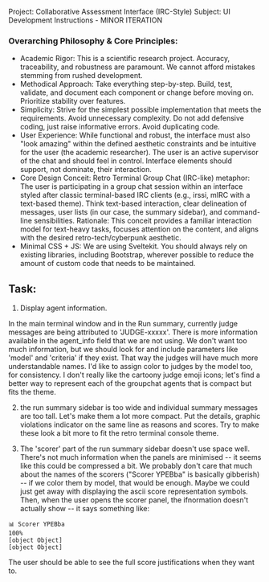 Project: Collaborative Assessment Interface (IRC-Style) 
Subject: UI Development Instructions - MINOR ITERATION 

### Overarching Philosophy & Core Principles: 
- Academic Rigor: This is a scientific research project. Accuracy, traceability, and robustness are paramount. We cannot afford mistakes stemming from rushed development. 
- Methodical Approach: Take everything step-by-step. Build, test, validate, and document each component or change before moving on. Prioritize stability over features. 
- Simplicity: Strive for the simplest possible implementation that meets the requirements. Avoid unnecessary complexity. Do not add defensive coding, just raise informative errors. Avoid duplicating code. 
- User Experience: While functional and robust, the interface must also "look amazing" within the defined aesthetic constraints and be intuitive for the user (the academic researcher). The user is an active supervisor of the chat and should feel in control. Interface elements should support, not dominate, their interaction. 
- Core Design Conceit: Retro Terminal Group Chat (IRC-like) metaphor: The user is participating in a group chat session within an interface styled after classic terminal-based IRC clients (e.g., irssi, mIRC with a text-based theme). Think text-based interaction, clear delineation of messages, user lists (in our case, the summary sidebar), and command-line sensibilities. Rationale: This conceit provides a familiar interaction model for text-heavy tasks, focuses attention on the content, and aligns with the desired retro-tech/cyberpunk aesthetic.
- Minimal CSS + JS: We are using Sveltekit. You should always rely on existing libraries, including Bootstrap, wherever possible to reduce the amount of custom code that needs to be maintained.

## Task:

1. Display agent information. 

In the main terminal window and in the Run summary, currently judge messages are being attributed to 'JUDGE-xxxxx'. There is more information available in the agent_info field that we are not using. We don't want too much information, but we should look for and include parameters like 'model' and 'criteria' if they exist. That way the judges will have much more understandable names. I'd like to assign color to judges by the model too, for consistency. I don't really like the cartoony judge emoji icons; let's find a better way to represent each of the groupchat agents that is compact but fits the theme.

2. the run summary sidebar is too wide and individual summary messages are too tall. Let's make them a lot more compact. Put the details, graphic violations indicator on the same line as reasons and scores. Try to make these look a bit more to fit the retro terminal console theme.

3. The 'scorer' part of the run summary sidebar doesn't use space well. There's not much information when the panels are minimised -- it seems like this could be compressed a bit. We probably don't care that much about the names of the scorers ("Scorer YPEBba" is basically gibberish) -- if we color them by model, that would be enough. Maybe we could just get away with displaying the ascii score representation symbols. Then, when the user opens the scorer panel, the ifnormation doesn't actually show -- it says something like:
```
📊 Scorer YPEBba
100%
[object Object]
[object Object]
```
The user should be able to see the full score justifications when they want to.

